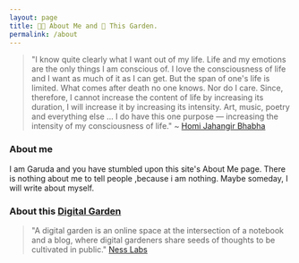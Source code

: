 ```yaml
---
layout: page
title: 🧑‍🚀 About Me and 🦋 This Garden.
permalink: /about
---
```


> "I know quite clearly what I want out of my life. Life and my emotions are the only things I am conscious of. I love the consciousness of life and I want as much of it as I can get. But the span of one's life is limited. What comes after death no one knows. Nor do I care. Since, therefore, I cannot increase the content of life by increasing its duration, I will increase it by increasing its intensity. Art, music, poetry and everything else … I do have this one purpose — increasing the intensity of my consciousness of life."
> ~ [Homi Jahangir Bhabha](https://en.wikiquote.org/wiki/Homi_J._Bhabha)

### About me
I am Garuda and you have stumbled upon this site's About Me page.
There is nothing about me to tell people ,because i am nothing. 
Maybe someday, I will write about myself.

### About this [Digital Garden](https://maggieappleton.com/garden-history)
> "A digital garden is an online space at the intersection of a notebook and a blog, where digital gardeners share seeds of thoughts to be cultivated in public."
> [Ness Labs](https://nesslabs.com/digital-garden-set-up)

